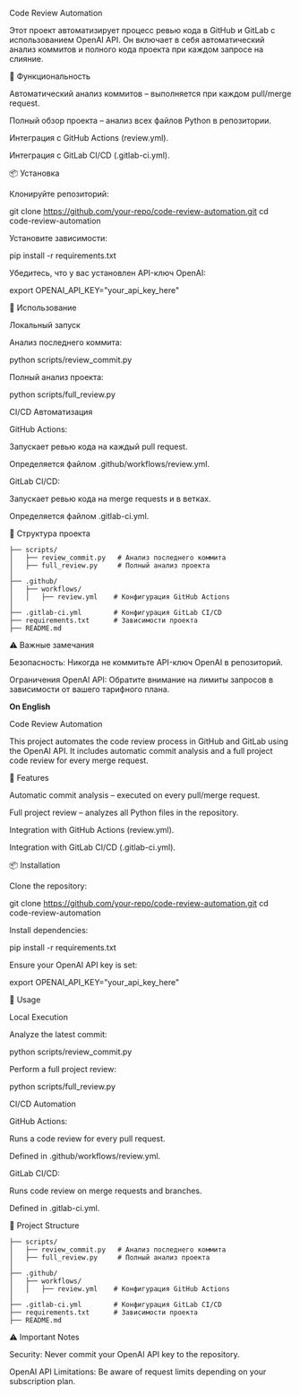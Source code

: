 Code Review Automation

Этот проект автоматизирует процесс ревью кода в GitHub и GitLab с использованием OpenAI API. Он включает в себя автоматический анализ коммитов и полного кода проекта при каждом запросе на слияние.

📌 Функциональность

Автоматический анализ коммитов – выполняется при каждом pull/merge request.

Полный обзор проекта – анализ всех файлов Python в репозитории.

Интеграция с GitHub Actions (review.yml).

Интеграция с GitLab CI/CD (.gitlab-ci.yml).

📦 Установка

Клонируйте репозиторий:

git clone https://github.com/your-repo/code-review-automation.git
cd code-review-automation

Установите зависимости:

pip install -r requirements.txt

Убедитесь, что у вас установлен API-ключ OpenAI:

export OPENAI_API_KEY="your_api_key_here"

🚀 Использование

Локальный запуск

Анализ последнего коммита:

python scripts/review_commit.py

Полный анализ проекта:

python scripts/full_review.py

CI/CD Автоматизация

GitHub Actions:

Запускает ревью кода на каждый pull request.

Определяется файлом .github/workflows/review.yml.

GitLab CI/CD:

Запускает ревью кода на merge requests и в ветках.

Определяется файлом .gitlab-ci.yml.

🔧 Структура проекта

```plaintext
├── scripts/
│   ├── review_commit.py   # Анализ последнего коммита
│   ├── full_review.py     # Полный анализ проекта
│
├── .github/
│   ├── workflows/
│   │   ├── review.yml    # Конфигурация GitHub Actions
│
├── .gitlab-ci.yml        # Конфигурация GitLab CI/CD
├── requirements.txt      # Зависимости проекта
├── README.md
```


⚠️ Важные замечания

Безопасность: Никогда не коммитьте API-ключ OpenAI в репозиторий.

Ограничения OpenAI API: Обратите внимание на лимиты запросов в зависимости от вашего тарифного плана.







**On English**



Code Review Automation

This project automates the code review process in GitHub and GitLab using the OpenAI API. It includes automatic commit analysis and a full project code review for every merge request.

📌 Features

Automatic commit analysis – executed on every pull/merge request.

Full project review – analyzes all Python files in the repository.

Integration with GitHub Actions (review.yml).

Integration with GitLab CI/CD (.gitlab-ci.yml).

📦 Installation

Clone the repository:

git clone https://github.com/your-repo/code-review-automation.git
cd code-review-automation

Install dependencies:

pip install -r requirements.txt

Ensure your OpenAI API key is set:

export OPENAI_API_KEY="your_api_key_here"

🚀 Usage

Local Execution

Analyze the latest commit:

python scripts/review_commit.py

Perform a full project review:

python scripts/full_review.py

CI/CD Automation

GitHub Actions:

Runs a code review for every pull request.

Defined in .github/workflows/review.yml.

GitLab CI/CD:

Runs code review on merge requests and branches.

Defined in .gitlab-ci.yml.

🔧 Project Structure
```plaintext
├── scripts/
│   ├── review_commit.py   # Анализ последнего коммита
│   ├── full_review.py     # Полный анализ проекта
│
├── .github/
│   ├── workflows/
│   │   ├── review.yml    # Конфигурация GitHub Actions
│
├── .gitlab-ci.yml        # Конфигурация GitLab CI/CD
├── requirements.txt      # Зависимости проекта
├── README.md
```

⚠️ Important Notes

Security: Never commit your OpenAI API key to the repository.

OpenAI API Limitations: Be aware of request limits depending on your subscription plan.
